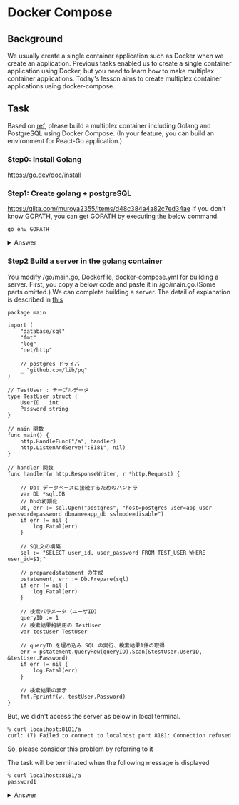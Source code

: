 # Docker Compose
## Background
We usually create a single container application such as Docker when we create an application. Previous tasks enabled us to create a single container application using Docker, but you need to learn how to make multiplex container applications. Today's lesson aims to create multiplex container applications using docker-compose.

## Task
Based on [ref](https://qiita.com/muroya2355/items/d48c384a4a82c7ed34ae), please build a multiplex container including Golang and PostgreSQL using Docker Compose. (In your feature, you can build an environment for React-Go application.)

### Step0: Install Golang
https://go.dev/doc/install
### Step1: Create golang + postgreSQL
https://qiita.com/muroya2355/items/d48c384a4a82c7ed34ae
If you don't know GOPATH, you can get GOPATH by executing the below command.
```
go env GOPATH
```

<details><summary> Answer </summary>

### Modify the golang dockerfile
If the error has been ocurred, you should replace below command.
- Error
```
executor failed running [/bin/sh -c go get github.com/lib/pq]: exit code: 2
ERROR: Service 'app' failed to build : Build failed 
```
- Dockerfile
```
# Specify the base image for the go app.
FROM golang:1.15

WORKDIR /go/src/github.com/postgres-go
# Copy everything from this project into the filesystem of the container.
COPY . .
# Obtain the package needed to run code. Alternatively use GO Modules. 
RUN go get -u github.com/lib/pq

WORKDIR /go/src/yuta/go
# Add the contents of the host OS . /go contents to the working directory
ADD ./go .
```
### Modify the postgreSQL dockerfile
If the error has been ocurred, you should replace below command.
- Error
```
initdb: error: invalid locale settings; check LANG and LC_* environment variables
```
- Dockerfile
```
FROM postgres:latest

ENV LC_ALL en_US.UTF-8
ENV LC_CTYPE en_US.UTF-8
RUN localedef -i ja_JP -c -f UTF-8 -A /usr/share/locale/locale.alias ja_JP.UTF-8
ENV LANG ja_JP.UTF-

# Copy the initialization sql file to the specified directory in the container
COPY ./docker/postgres/init/*.sql /docker-entrypoint-initdb.d/
```
</details>

### Step2 Build a server in the golang container
You modify /go/main.go, Dockerfile, docker-compose.yml for building a server.
First, you copy a below code and paste it in /go/main.go.(Some parts omitted.)
We can complete building a server.
The detail of explanation is described in [this](https://note.com/miso_hijiki/n/nf816bdf23430)
```
package main

import (
	"database/sql"
	"fmt"
	"log"
	"net/http"

	// postgres ドライバ
	_ "github.com/lib/pq"
)

// TestUser : テーブルデータ
type TestUser struct {
	UserID   int
	Password string
}

// main 関数
func main() {
	http.HandleFunc("/a", handler)
	http.ListenAndServe(":8181", nil)
}

// handler 関数
func handler(w http.ResponseWriter, r *http.Request) {

	// Db: データベースに接続するためのハンドラ
	var Db *sql.DB
	// Dbの初期化
	Db, err := sql.Open("postgres", "host=postgres user=app_user password=password dbname=app_db sslmode=disable")
	if err != nil {
		log.Fatal(err)
	}

	// SQL文の構築
	sql := "SELECT user_id, user_password FROM TEST_USER WHERE user_id=$1;"

	// preparedstatement の生成
	pstatement, err := Db.Prepare(sql)
	if err != nil {
		log.Fatal(err)
	}

	// 検索パラメータ（ユーザID）
	queryID := 1
	// 検索結果格納用の TestUser
	var testUser TestUser

	// queryID を埋め込み SQL の実行、検索結果1件の取得
	err = pstatement.QueryRow(queryID).Scan(&testUser.UserID, &testUser.Password)
	if err != nil {
		log.Fatal(err)
	}

	// 検索結果の表示
	fmt.Fprintf(w, testUser.Password)
}

```
But, we didn't access the server as below in local terminal.
```
% curl localhost:8181/a  
curl: (7) Failed to connect to localhost port 8181: Connection refused
```
So, please consider this problem by referring to [it](https://docs.docker.com/compose/gettingstarted/#step-3-define-services-in-a-compose-file)

The task will be terminated when the following message is displayed
```
% curl localhost:8181/a                           
password1
```

<details><summary> Answer </summary>
- Answer(docker-compose.yml)
Add ports under services.postgres
```
services:
  postgres:
    ports:
      - "8181:8181"
```
</details>